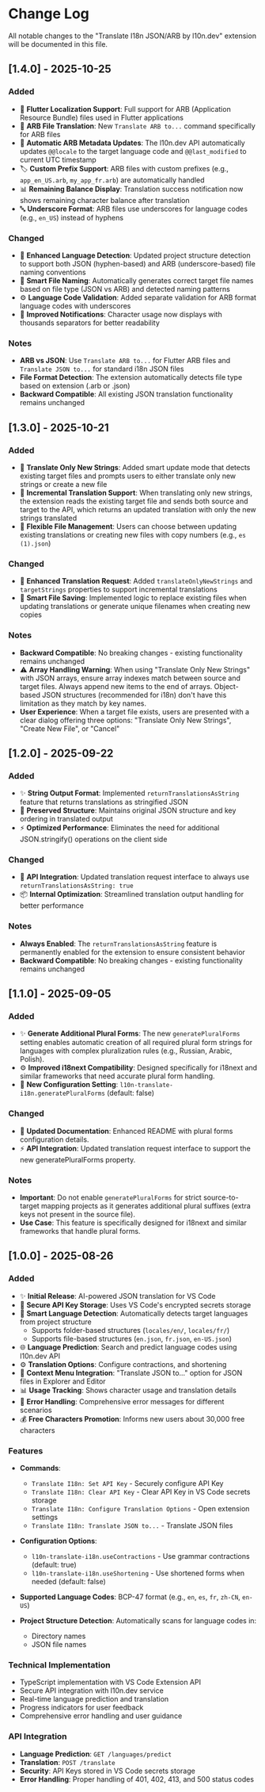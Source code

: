 # Change Log

All notable changes to the "Translate I18n JSON/ARB by l10n.dev" extension will be documented in this file.

## [1.4.0] - 2025-10-25

### Added
- 🎯 **Flutter Localization Support**: Full support for ARB (Application Resource Bundle) files used in Flutter applications
- 📱 **ARB File Translation**: New `Translate ARB to...` command specifically for ARB files
- 🔄 **Automatic ARB Metadata Updates**: The l10n.dev API automatically updates `@@locale` to the target language code and `@@last_modified` to current UTC timestamp
- 🏷️ **Custom Prefix Support**: ARB files with custom prefixes (e.g., `app_en_US.arb`, `my_app_fr.arb`) are automatically handled
- 📊 **Remaining Balance Display**: Translation success notification now shows remaining character balance after translation
- 🔤 **Underscore Format**: ARB files use underscores for language codes (e.g., `en_US`) instead of hyphens

### Changed
- 🔧 **Enhanced Language Detection**: Updated project structure detection to support both JSON (hyphen-based) and ARB (underscore-based) file naming conventions
- 📁 **Smart File Naming**: Automatically generates correct target file names based on file type (JSON vs ARB) and detected naming patterns
- ⚙️ **Language Code Validation**: Added separate validation for ARB format language codes with underscores
- 💬 **Improved Notifications**: Character usage now displays with thousands separators for better readability

### Notes
- **ARB vs JSON**: Use `Translate ARB to...` for Flutter ARB files and `Translate JSON to...` for standard i18n JSON files
- **File Format Detection**: The extension automatically detects file type based on extension (.arb or .json)
- **Backward Compatible**: All existing JSON translation functionality remains unchanged

## [1.3.0] - 2025-10-21

### Added
- 🔄 **Translate Only New Strings**: Added smart update mode that detects existing target files and prompts users to either translate only new strings or create a new file
- 📝 **Incremental Translation Support**: When translating only new strings, the extension reads the existing target file and sends both source and target to the API, which returns an updated translation with only the new strings translated
- 🎯 **Flexible File Management**: Users can choose between updating existing translations or creating new files with copy numbers (e.g., `es (1).json`)

### Changed
- 🔧 **Enhanced Translation Request**: Added `translateOnlyNewStrings` and `targetStrings` properties to support incremental translations
- 💾 **Smart File Saving**: Implemented logic to replace existing files when updating translations or generate unique filenames when creating new copies

### Notes
- **Backward Compatible**: No breaking changes - existing functionality remains unchanged
- ⚠️ **Array Handling Warning**: When using "Translate Only New Strings" with JSON arrays, ensure array indexes match between source and target files. Always append new items to the end of arrays. Object-based JSON structures (recommended for i18n) don't have this limitation as they match by key names.
- **User Experience**: When a target file exists, users are presented with a clear dialog offering three options: "Translate Only New Strings", "Create New File", or "Cancel"

## [1.2.0] - 2025-09-22

### Added
- ✨ **String Output Format**: Implemented `returnTranslationsAsString` feature that returns translations as stringified JSON
- 🔧 **Preserved Structure**: Maintains original JSON structure and key ordering in translated output
- ⚡ **Optimized Performance**: Eliminates the need for additional JSON.stringify() operations on the client side

### Changed
- 🔄 **API Integration**: Updated translation request interface to always use `returnTranslationsAsString: true`
- 📦 **Internal Optimization**: Streamlined translation output handling for better performance

### Notes
- **Always Enabled**: The `returnTranslationsAsString` feature is permanently enabled for the extension to ensure consistent behavior
- **Backward Compatible**: No breaking changes - existing functionality remains unchanged

## [1.1.0] - 2025-09-05

### Added
- ✨ **Generate Additional Plural Forms**: The new `generatePluralForms` setting enables automatic creation of all required plural form strings for languages with complex pluralization rules (e.g., Russian, Arabic, Polish).
- ⚙️ **Improved i18next Compatibility**: Designed specifically for i18next and similar frameworks that need accurate plural form handling.
- 🔧 **New Configuration Setting**: `l10n-translate-i18n.generatePluralForms` (default: false)

### Changed
- 📖 **Updated Documentation**: Enhanced README with plural forms configuration details.
- ⚡ **API Integration**: Updated translation request interface to support the new generatePluralForms property.

### Notes
- **Important**: Do not enable `generatePluralForms` for strict source-to-target mapping projects as it generates additional plural suffixes (extra keys not present in the source file).
- **Use Case**: This feature is specifically designed for i18next and similar frameworks that handle plural forms.

## [1.0.0] - 2025-08-26

### Added
- ✨ **Initial Release**: AI-powered JSON translation for VS Code
- 🔐 **Secure API Key Storage**: Uses VS Code's encrypted secrets storage
- 🎯 **Smart Language Detection**: Automatically detects target languages from project structure
  - Supports folder-based structures (`locales/en/`, `locales/fr/`)
  - Supports file-based structures (`en.json`, `fr.json`, `en-US.json`)
- 🌐 **Language Prediction**: Search and predict language codes using l10n.dev API
- ⚙️ **Translation Options**: Configure contractions, and shortening
- 📁 **Context Menu Integration**: "Translate JSON to..." option for JSON files in Explorer and Editor
- 📊 **Usage Tracking**: Shows character usage and translation details
- 🚨 **Error Handling**: Comprehensive error messages for different scenarios
- 💰 **Free Characters Promotion**: Informs new users about 30,000 free characters

### Features
- **Commands**:
  - `Translate I18n: Set API Key` - Securely configure API Key
  - `Translate I18n: Clear API Key` - Clear API Key in VS Code secrets storage
  - `Translate I18n: Configure Translation Options` - Open extension settings
  - `Translate I18n: Translate JSON to...` - Translate JSON files

- **Configuration Options**:
  - `l10n-translate-i18n.useContractions` - Use grammar contractions (default: true)
  - `l10n-translate-i18n.useShortening` - Use shortened forms when needed (default: false)

- **Supported Language Codes**: BCP-47 format (e.g., `en`, `es`, `fr`, `zh-CN`, `en-US`)

- **Project Structure Detection**: Automatically scans for language codes in:
  - Directory names
  - JSON file names

### Technical Implementation
- TypeScript implementation with VS Code Extension API
- Secure API integration with l10n.dev service
- Real-time language prediction and translation
- Progress indicators for user feedback
- Comprehensive error handling and user guidance

### API Integration
- **Language Prediction**: `GET /languages/predict`
- **Translation**: `POST /translate`
- **Security**: API Keys stored in VS Code secrets storage
- **Error Handling**: Proper handling of 401, 402, 413, and 500 status codes
